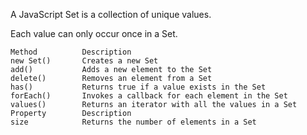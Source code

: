 A JavaScript Set is a collection of unique values.

Each value can only occur once in a Set.



```Essential Set Methods;-
Method      	Description
new Set()	    Creates a new Set
add()	        Adds a new element to the Set
delete()    	Removes an element from a Set
has()	        Returns true if a value exists in the Set
forEach()      	Invokes a callback for each element in the Set
values()	    Returns an iterator with all the values in a Set
Property	    Description
size	        Returns the number of elements in a Set